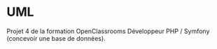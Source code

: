 # UML
Projet 4 de la formation OpenClassrooms Développeur PHP / Symfony (concevoir une base de données).

